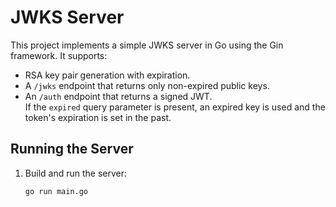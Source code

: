 # JWKS Server

This project implements a simple JWKS server in Go using the Gin framework. It supports:

- RSA key pair generation with expiration.
- A `/jwks` endpoint that returns only non-expired public keys.
- An `/auth` endpoint that returns a signed JWT.  
  If the `expired` query parameter is present, an expired key is used and the token's expiration is set in the past.

## Running the Server

1. Build and run the server:
   ```bash
   go run main.go
